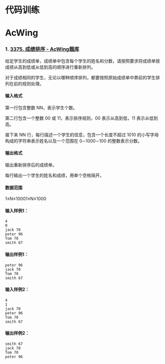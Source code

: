 # 代码训练

# AcWing

### 1. [3375. 成绩排序 - AcWing题库](https://www.acwing.com/problem/content/3378/)

给定学生的成绩单，成绩单中包含每个学生的姓名和分数，请按照要求将成绩单按成绩从高到低或从低到高的顺序进行重新排列。

对于成绩相同的学生，无论以哪种顺序排列，都要按照原始成绩单中靠前的学生排列在前的规则处理。

#### 输入格式

第一行包含整数 NN，表示学生个数。

第二行包含一个整数 00 或 11，表示排序规则，00 表示从高到低，11 表示从低到高。

接下来 NN 行，每行描述一个学生的信息，包含一个长度不超过 1010 的小写字母构成的字符串表示姓名以及一个范围在 0∼1000∼100 的整数表示分数。

#### 输出格式

输出重新排序后的成绩单。

每行输出一个学生的姓名和成绩，用单个空格隔开。

#### 数据范围

1≤N≤10001≤N≤1000

#### 输入样例1：

```
4
0
jack 70
peter 96
Tom 70
smith 67
```

#### 输出样例1：

```
peter 96
jack 70
Tom 70
smith 67
```

#### 输入样例2：

```
4
1
jack 70
peter 96
Tom 70
smith 67
```

#### 输出样例2：

```
smith 67
jack 70
Tom 70
peter 96
```
